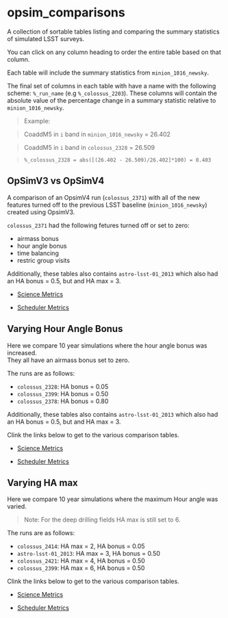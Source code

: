 # opsim_comparisons

A collection of sortable tables listing and comparing the summary statistics of
simulated LSST surveys.

You can click on any column heading to order the entire table based on that column.

Each table will include the summary statistics from `minion_1016_newsky`.

The final set of columns in each table with have a name with the following
scheme: `%_run_name` (e.g `%_colossus_2203`). These columns will contain the
absolute value of the percentage change in a summary statistic relative to
`minion_1016_newsky`.

> Example:

> CoaddM5 in `i` band in `minion_1016_newsky` = 26.402

> CoaddM5 in `i` band in `colossus_2328` = 26.509

> `%_colossus_2328 = abs([(26.402 - 26.509)/26.402]*100) = 0.403`

## OpSimV3 vs OpSimV4

A comparison of an OpsimV4 run (`colossus_2371`) with all of the new features
turned off to the previous LSST baseline (`minion_1016_newsky`) created
using OpsimV3.

`colossus_2371` had the following fetures turned off or set to zero:

- airmass bonus
- hour angle bonus
- time balancing
- restric group visits

Additionally, these tables also contains `astro-lsst-01_2013` which also had
an HA bonus = 0.5, but and HA max = 3.

 - [Science Metrics](https://oboberg.github.io//opsim_comparisons/v3_v4/science_metrics/index.html)

 - [Scheduler Metrics](https://oboberg.github.io/opsim_comparisons/v3_v4/scheduler_metrics/index.html)


## Varying Hour Angle Bonus

Here we compare 10 year simulations where the hour angle bonus was increased.  
They all have an airmass bonus set to zero.

The runs are as follows:
 - `colossus_2328`: HA bonus = 0.05
 - `colossus_2399`: HA bonus = 0.50
 - `colossus_2378`: HA bonus = 0.80

Additionally, these tables also contains `astro-lsst-01_2013` which also had
an HA bonus = 0.5, but and HA max = 3.

Clink the links below to get to the various comparison tables.

 - [Science Metrics](https://oboberg.github.io/opsim_comparisons/hour_anlgle_bonus/science_metrics/index.html)

 - [Scheduler Metrics](https://oboberg.github.io/opsim_comparisons/hour_anlgle_bonus/scheduler_metrics/index.html)

 ## Varying HA max

 Here we compare 10 year simulations where the maximum Hour angle was varied.
 > Note: For the deep drilling fields HA max is still set to 6.

 The runs are as follows:
  - `colossus_2414`: HA max = 2, HA bonus = 0.05
  - `astro-lsst-01_2013`: HA max = 3, HA bonus = 0.50
  - `colossus_2421`: HA max = 4, HA bonus = 0.50
  - `colossus_2399`: HA max = 6, HA bonus = 0.50

 Clink the links below to get to the various comparison tables.

  - [Science Metrics](https://oboberg.github.io/opsim_comparisons/hamax/science_metrics/index.html)

  - [Scheduler Metrics](https://oboberg.github.io/opsim_comparisons/hamax/scheduler_metrics/index.html)
